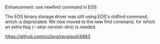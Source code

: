 Enhancement: use newfind command in EOS

The EOS binary storage driver was still using EOS's oldfind command, which is deprecated. We now moved to the new find command, for which an extra flag (--skip-version-dirs) is needed.

https://github.com/cs3org/reva/pull/4883